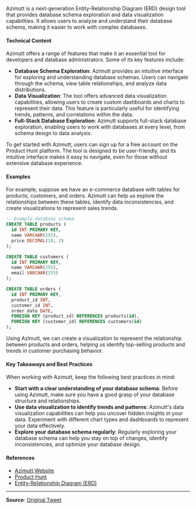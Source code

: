 Azimutt is a next-generation Entity-Relationship Diagram (ERD) design tool that provides database schema exploration and data visualization capabilities. It allows users to analyze and understand their database schema, making it easier to work with complex databases.

#### Technical Content
Azimutt offers a range of features that make it an essential tool for developers and database administrators. Some of its key features include:

* **Database Schema Exploration**: Azimutt provides an intuitive interface for exploring and understanding database schemas. Users can navigate through the schema, view table relationships, and analyze data distributions.
* **Data Visualization**: The tool offers advanced data visualization capabilities, allowing users to create custom dashboards and charts to represent their data. This feature is particularly useful for identifying trends, patterns, and correlations within the data.
* **Full-Stack Database Exploration**: Azimutt supports full-stack database exploration, enabling users to work with databases at every level, from schema design to data analysis.

To get started with Azimutt, users can sign up for a free account on the Product Hunt platform. The tool is designed to be user-friendly, and its intuitive interface makes it easy to navigate, even for those without extensive database experience.

#### Examples
For example, suppose we have an e-commerce database with tables for products, customers, and orders. Azimutt can help us explore the relationships between these tables, identify data inconsistencies, and create visualizations to represent sales trends.

```sql
-- Example database schema
CREATE TABLE products (
  id INT PRIMARY KEY,
  name VARCHAR(255),
  price DECIMAL(10, 2)
);

CREATE TABLE customers (
  id INT PRIMARY KEY,
  name VARCHAR(255),
  email VARCHAR(255)
);

CREATE TABLE orders (
  id INT PRIMARY KEY,
  product_id INT,
  customer_id INT,
  order_date DATE,
  FOREIGN KEY (product_id) REFERENCES products(id),
  FOREIGN KEY (customer_id) REFERENCES customers(id)
);
```

Using Azimutt, we can create a visualization to represent the relationship between products and orders, helping us identify top-selling products and trends in customer purchasing behavior.

#### Key Takeaways and Best Practices
When working with Azimutt, keep the following best practices in mind:

* **Start with a clear understanding of your database schema**: Before using Azimutt, make sure you have a good grasp of your database structure and relationships.
* **Use data visualization to identify trends and patterns**: Azimutt's data visualization capabilities can help you uncover hidden insights in your data. Experiment with different chart types and dashboards to represent your data effectively.
* **Explore your database schema regularly**: Regularly exploring your database schema can help you stay on top of changes, identify inconsistencies, and optimize your database design.

#### References
* [Azimutt Website](https://azimutt.com)
* [Product Hunt](https://www.producthunt.com/)
* [Entity-Relationship Diagram (ERD)](https://en.wikipedia.org/wiki/Entity%E2%80%93relationship_model)

---
**Source**: [Original Tweet](https://twitter.com/i/web/status/1878802958004957344)